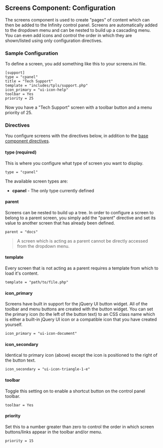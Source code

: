 ## Screens Component: Configuration

The screens component is used to create "pages" of content which can then be added to
the Infinity control panel. Screens are automatically added to the dropdown menu and
can be nested to build up a cascading menu. You can even add icons and control the
order in which they are shown/listed using only configuration directives.

<ul class="infinity-docs-menu"></ul>

### Sample Configuration

To define a screen, you add something like this to your screens.ini file.

	[support]
	type = "cpanel"
	title = "Tech Support"
	template = "includes/tpls/support.php"
	icon_primary = "ui-icon-help"
	toolbar = Yes
	priority = 25

Now you have a "Tech Support" screen with a toolbar button and a menu priority of 25.

### Directives

You configure screens with the directives below, in addition to the
[base component directives](infinity://admin:doc/comps_base_cfg).

#### type (required)

This is where you configure what type of screen you want to display.

	type = "cpanel"

The available screen types are:

* __cpanel__ - The only type currently defined

#### parent

Screens can be nested to build up a tree. In order to configure a screen to belong to a parent
screen, you simply add the "parent" directive and set its value to another screen that has
already been defined.

	parent = "docs"

> A screen which is acting as a parent cannot be directly accessed from the dropdown menu.

#### template

Every screen that is not acting as a parent requires a template from which to load it's content.

	template = "path/to/file.php"

#### icon_primary

Screens have built in support for the jQuery UI button widget. All of the toolbar and menu
buttons are created with the button widget. You can set the primary icon (to the left of
the button text) to an CSS class name which is either a built-in jQuery UI icon or a compatible
icon that you have created yourself.

	icon_primary = "ui-icon-document"

#### icon_secondary

Identical to primary icon (above) except the icon is positioned to the right of the button text.

	icon_secondary = "ui-icon-triangle-1-e"

#### toolbar

Toggle this setting on to enable a shortcut button on the control panel toolbar.

	toolbar = Yes

#### priority

Set this to a number greater than zero to control the order in which screen buttons/links appear
in the toolbar and/or menu.

	priority = 15
